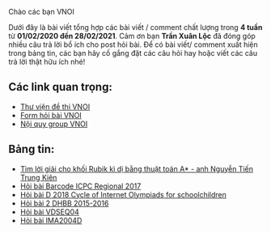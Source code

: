 Chào các bạn VNOI 

Dưới đây là bài viết tổng hợp các bài viết / comment chất lượng trong **4 tuần** từ **01/02/2020 đến 28/02/2021**. Cảm ơn bạn **Trần Xuân Lộc** đã đóng góp nhiều câu trả lời bổ ích cho post hỏi bài. Để có bài viết/ comment xuất hiện trong bảng tin, các bạn hãy cố gắng đặt các câu hỏi hay hoặc viết các câu trả lời thật hữu ích nhé! 

## Các link quan trọng:
* [Thư viện đề thi VNOI](https://drive.google.com/drive/folders/1LBcmCf7TEwKJeaIgDRk-BBkHQbkHyR3n?usp=sharing)
* [Form hỏi bài VNOI](https://www.facebook.com/groups/VNOIForum/permalink/3591035067583968/)
* [Nội quy group VNOI](https://www.facebook.com/groups/VNOIForum/permalink/3551923554828453/)

## Bảng tin:
* [Tìm lời giải cho khối Rubik kì dị bằng thuật toán A* - anh Nguyễn Tiến Trung Kiên](https://www.facebook.com/groups/VNOIForum/permalink/3973973202623484/)
* [Hỏi bài Barcode ICPC Regional 2017](https://www.facebook.com/groups/VNOIForum/permalink/3982820615072076/)
* [Hỏi bài D 2018 Cycle of Internet Olympiads for schoolchildren](https://www.facebook.com/groups/VNOIForum/permalink/3978433445510793/)
* [Hỏi bài 2 DHBB 2015-2016](https://www.facebook.com/groups/VNOIForum/permalink/3972378412782963/)
* [Hỏi bài VDSEQ04](https://www.facebook.com/groups/VNOIForum/permalink/3942443519109786/)
* [Hỏi bài IMA2004D](https://www.facebook.com/groups/VNOIForum/permalink/3971271216227016/)